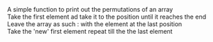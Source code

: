 <body>
A simple function to print out the permutations of an array<br>
Take the first element ad take it to the position until it reaches the end<br>
Leave the array as such : with the element at the last position<br>
Take the 'new' first element repeat till the the last element
</body>